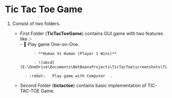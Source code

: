 # Tic Tac Toe Game

1. Consist of two folders.
    - First Folder (**TicTacToeGame**) contains GUI game with two features like :-            
            - :muscle:  Play game One-on-One. 
                
                - **Human Vs Human (Player 1 Wins)**
                
                - ![abcd](E:\OneDrive\Documents\NetBeansProjects\TicTacToe\screenshots\TicTacToeGame\HumanVsHuman(Player1Win))

            - :robot:   Play game with Computer  .
    - Second Folder (**tictactoe**) contains basic implementation of TIC-TAC-TOE Game.
